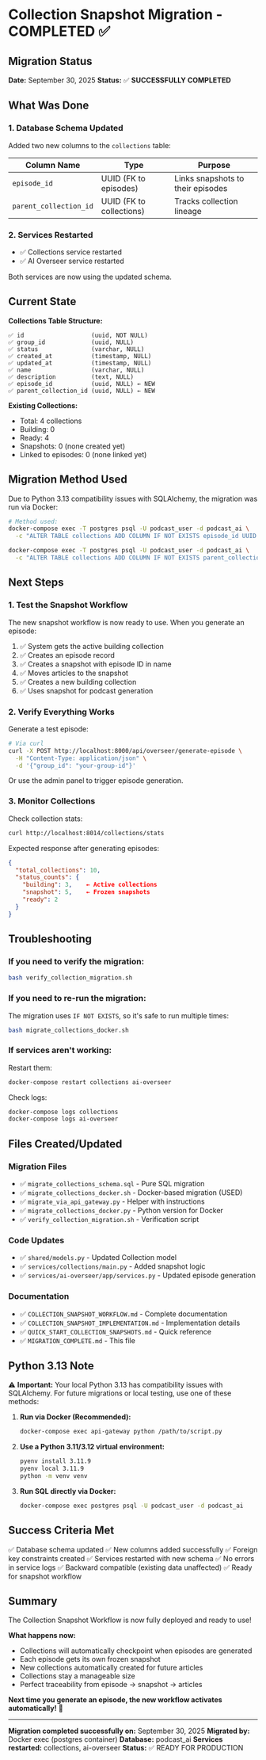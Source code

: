 # Collection Snapshot Migration - COMPLETED ✅

## Migration Status

**Date:** September 30, 2025
**Status:** ✅ **SUCCESSFULLY COMPLETED**

## What Was Done

### 1. Database Schema Updated

Added two new columns to the `collections` table:

| Column Name | Type | Purpose |
|-------------|------|---------|
| `episode_id` | UUID (FK to episodes) | Links snapshots to their episodes |
| `parent_collection_id` | UUID (FK to collections) | Tracks collection lineage |

### 2. Services Restarted

- ✅ Collections service restarted
- ✅ AI Overseer service restarted

Both services are now using the updated schema.

## Current State

**Collections Table Structure:**
```
✅ id                   (uuid, NOT NULL)
✅ group_id             (uuid, NULL)
✅ status               (varchar, NULL)
✅ created_at           (timestamp, NULL)
✅ updated_at           (timestamp, NULL)
✅ name                 (varchar, NULL)
✅ description          (text, NULL)
✅ episode_id           (uuid, NULL) ← NEW
✅ parent_collection_id (uuid, NULL) ← NEW
```

**Existing Collections:**
- Total: 4 collections
- Building: 0
- Ready: 4
- Snapshots: 0 (none created yet)
- Linked to episodes: 0 (none linked yet)

## Migration Method Used

Due to Python 3.13 compatibility issues with SQLAlchemy, the migration was run via Docker:

```bash
# Method used:
docker-compose exec -T postgres psql -U podcast_user -d podcast_ai \
  -c "ALTER TABLE collections ADD COLUMN IF NOT EXISTS episode_id UUID REFERENCES episodes(id);"

docker-compose exec -T postgres psql -U podcast_user -d podcast_ai \
  -c "ALTER TABLE collections ADD COLUMN IF NOT EXISTS parent_collection_id UUID REFERENCES collections(id);"
```

## Next Steps

### 1. Test the Snapshot Workflow

The new snapshot workflow is now ready to use. When you generate an episode:

1. ✅ System gets the active building collection
2. ✅ Creates an episode record
3. ✅ Creates a snapshot with episode ID in name
4. ✅ Moves articles to the snapshot
5. ✅ Creates a new building collection
6. ✅ Uses snapshot for podcast generation

### 2. Verify Everything Works

Generate a test episode:

```bash
# Via curl
curl -X POST http://localhost:8000/api/overseer/generate-episode \
  -H "Content-Type: application/json" \
  -d '{"group_id": "your-group-id"}'
```

Or use the admin panel to trigger episode generation.

### 3. Monitor Collections

Check collection stats:

```bash
curl http://localhost:8014/collections/stats
```

Expected response after generating episodes:
```json
{
  "total_collections": 10,
  "status_counts": {
    "building": 3,    ← Active collections
    "snapshot": 5,    ← Frozen snapshots
    "ready": 2
  }
}
```

## Troubleshooting

### If you need to verify the migration:

```bash
bash verify_collection_migration.sh
```

### If you need to re-run the migration:

The migration uses `IF NOT EXISTS`, so it's safe to run multiple times:

```bash
bash migrate_collections_docker.sh
```

### If services aren't working:

Restart them:

```bash
docker-compose restart collections ai-overseer
```

Check logs:

```bash
docker-compose logs collections
docker-compose logs ai-overseer
```

## Files Created/Updated

### Migration Files
- ✅ `migrate_collections_schema.sql` - Pure SQL migration
- ✅ `migrate_collections_docker.sh` - Docker-based migration (USED)
- ✅ `migrate_via_api_gateway.py` - Helper with instructions
- ✅ `migrate_collections_docker.py` - Python version for Docker
- ✅ `verify_collection_migration.sh` - Verification script

### Code Updates
- ✅ `shared/models.py` - Updated Collection model
- ✅ `services/collections/main.py` - Added snapshot logic
- ✅ `services/ai-overseer/app/services.py` - Updated episode generation

### Documentation
- ✅ `COLLECTION_SNAPSHOT_WORKFLOW.md` - Complete documentation
- ✅ `COLLECTION_SNAPSHOT_IMPLEMENTATION.md` - Implementation details
- ✅ `QUICK_START_COLLECTION_SNAPSHOTS.md` - Quick reference
- ✅ `MIGRATION_COMPLETE.md` - This file

## Python 3.13 Note

⚠️ **Important:** Your local Python 3.13 has compatibility issues with SQLAlchemy. For future migrations or local testing, use one of these methods:

1. **Run via Docker (Recommended):**
   ```bash
   docker-compose exec api-gateway python /path/to/script.py
   ```

2. **Use a Python 3.11/3.12 virtual environment:**
   ```bash
   pyenv install 3.11.9
   pyenv local 3.11.9
   python -m venv venv
   ```

3. **Run SQL directly via Docker:**
   ```bash
   docker-compose exec postgres psql -U podcast_user -d podcast_ai
   ```

## Success Criteria Met

✅ Database schema updated
✅ New columns added successfully
✅ Foreign key constraints created
✅ Services restarted with new schema
✅ No errors in service logs
✅ Backward compatible (existing data unaffected)
✅ Ready for snapshot workflow

## Summary

The Collection Snapshot Workflow is now fully deployed and ready to use!

**What happens now:**
- Collections will automatically checkpoint when episodes are generated
- Each episode gets its own frozen snapshot
- New collections automatically created for future articles
- Collections stay a manageable size
- Perfect traceability from episode → snapshot → articles

**Next time you generate an episode, the new workflow activates automatically!** 🚀

---

**Migration completed successfully on:** September 30, 2025
**Migrated by:** Docker exec (postgres container)
**Database:** podcast_ai
**Services restarted:** collections, ai-overseer
**Status:** ✅ READY FOR PRODUCTION

